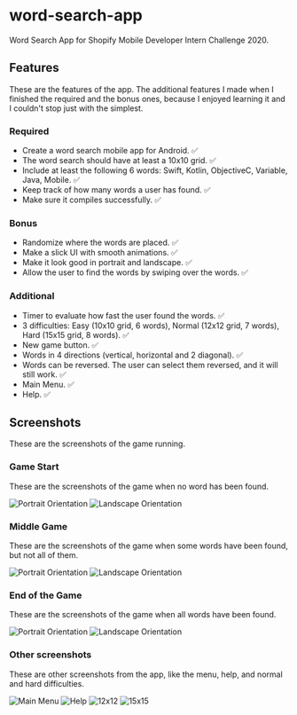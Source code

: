 # word-search-app
Word Search App for Shopify Mobile Developer Intern Challenge 2020.

## Features
These are the features of the app. 
The additional features I made when I finished the required and the bonus ones, because I enjoyed learning it and I couldn't stop just with the simplest.

### Required
- Create a word search mobile app for Android. :white_check_mark:
- The word search should have at least a 10x10 grid. :white_check_mark:
- Include at least the following 6 words: Swift, Kotlin, ObjectiveC, Variable, Java, Mobile. :white_check_mark:
- Keep track of how many words a user has found. :white_check_mark:
- Make sure it compiles successfully. :white_check_mark:

### Bonus
- Randomize where the words are placed. :white_check_mark:
- Make a slick UI with smooth animations. :white_check_mark:
- Make it look good in portrait and landscape. :white_check_mark:
- Allow the user to find the words by swiping over the words. :white_check_mark:

### Additional
- Timer to evaluate how fast the user found the words. :white_check_mark:
- 3 difficulties: Easy (10x10 grid, 6 words), Normal (12x12 grid, 7 words), Hard (15x15 grid, 8 words). :white_check_mark:
- New game button. :white_check_mark:
- Words in 4 directions (vertical, horizontal and 2 diagonal). :white_check_mark:
- Words can be reversed. The user can select them reversed, and it will still work. :white_check_mark:
- Main Menu. :white_check_mark:
- Help. :white_check_mark:

## Screenshots
These are the screenshots of the game running.

### Game Start
These are the screenshots of the game when no word has been found.

![Portrait Orientation](screenshots/gamestartportrait.png)
![Landscape Orientation](screenshots/gamestartlandscape.png)

### Middle Game
These are the screenshots of the game when some words have been found, but not all of them.

![Portrait Orientation](screenshots/middlegameportrait.png)
![Landscape Orientation](screenshots/middlegamelandscape.png)

### End of the Game
These are the screenshots of the game when all words have been found.

![Portrait Orientation](screenshots/endgameportrait.png)
![Landscape Orientation](screenshots/endgamelandscape.png)

### Other screenshots
These are other screenshots from the app, like the menu, help, and normal and hard difficulties.

![Main Menu](screenshots/mainmenu.png)
![Help](screenshots/help.png)
![12x12](screenshots/12x12.png)
![15x15](screenshots/15x15.png)
